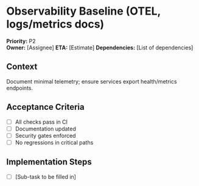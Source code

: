 # Observability Baseline (OTEL, logs/metrics docs)
**Priority:** P2  
**Owner:** [Assignee]
**ETA:** [Estimate]
**Dependencies:** [List of dependencies]

## Context
Document minimal telemetry; ensure services export health/metrics endpoints.

## Acceptance Criteria
<!-- This checklist should be completed by the ticket owner -->
- [ ] All checks pass in CI
- [ ] Documentation updated
- [ ] Security gates enforced
- [ ] No regressions in critical paths

## Implementation Steps
- [ ] [Sub-task to be filled in]
